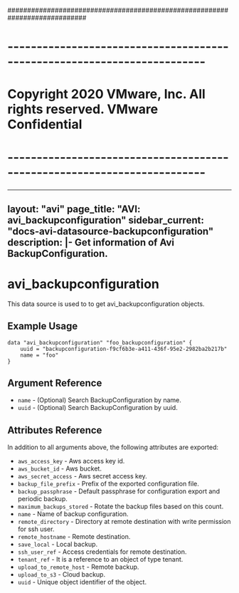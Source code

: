 ############################################################################
# ------------------------------------------------------------------------
# Copyright 2020 VMware, Inc.  All rights reserved. VMware Confidential
# ------------------------------------------------------------------------
###

---
layout: "avi"
page_title: "AVI: avi_backupconfiguration"
sidebar_current: "docs-avi-datasource-backupconfiguration"
description: |-
  Get information of Avi BackupConfiguration.
---

# avi_backupconfiguration

This data source is used to to get avi_backupconfiguration objects.

## Example Usage

```hcl
data "avi_backupconfiguration" "foo_backupconfiguration" {
    uuid = "backupconfiguration-f9cf6b3e-a411-436f-95e2-2982ba2b217b"
    name = "foo"
}
```

## Argument Reference

* `name` - (Optional) Search BackupConfiguration by name.
* `uuid` - (Optional) Search BackupConfiguration by uuid.

## Attributes Reference

In addition to all arguments above, the following attributes are exported:

* `aws_access_key` - Aws access key id.
* `aws_bucket_id` - Aws bucket.
* `aws_secret_access` - Aws secret access key.
* `backup_file_prefix` - Prefix of the exported configuration file.
* `backup_passphrase` - Default passphrase for configuration export and periodic backup.
* `maximum_backups_stored` - Rotate the backup files based on this count.
* `name` - Name of backup configuration.
* `remote_directory` - Directory at remote destination with write permission for ssh user.
* `remote_hostname` - Remote destination.
* `save_local` - Local backup.
* `ssh_user_ref` - Access credentials for remote destination.
* `tenant_ref` - It is a reference to an object of type tenant.
* `upload_to_remote_host` - Remote backup.
* `upload_to_s3` - Cloud backup.
* `uuid` - Unique object identifier of the object.

